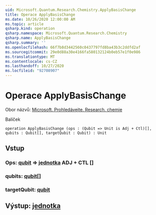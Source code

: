 ```yaml
---
uid: Microsoft.Quantum.Research.Chemistry.ApplyBasisChange
title: Operace ApplyBasisChange
ms.date: 10/26/2020 12:00:00 AM
ms.topic: article
qsharp.kind: operation
qsharp.namespace: Microsoft.Quantum.Research.Chemistry
qsharp.name: ApplyBasisChange
qsharp.summary: ''
ms.openlocfilehash: 66f7b8d3442560c0437797fd8ba43b3c2ddfd2af
ms.sourcegitcommit: 29e0d88a30e4166fa580132124b0eb57e1f0e986
ms.translationtype: MT
ms.contentlocale: cs-CZ
ms.lasthandoff: 10/27/2020
ms.locfileid: "92708907"
---
```

# <a name="applybasischange-operation"></a>Operace ApplyBasisChange

Obor názvů: [Microsoft. Prohledávejte. Research. chemie](xref:Microsoft.Quantum.Research.Chemistry)

Balíček [](https://nuget.org/packages/)




```qsharp
operation ApplyBasisChange (ops : (Qubit => Unit is Adj + Ctl)[], qubits : Qubit[], targetQubit : Qubit) : Unit
```


## <a name="input"></a>Vstup

### <a name="ops--qubit--unit-adj--ctl"></a>Ops: [qubit](xref:microsoft.quantum.lang-ref.qubit) => [jednotka](xref:microsoft.quantum.lang-ref.unit) ADJ + CTL []




### <a name="qubits--qubit"></a>qubits: [qubit](xref:microsoft.quantum.lang-ref.qubit)[]




### <a name="targetqubit--qubit"></a>targetQubit: [qubit](xref:microsoft.quantum.lang-ref.qubit)





## <a name="output--unit"></a>Výstup: [jednotka](xref:microsoft.quantum.lang-ref.unit)

